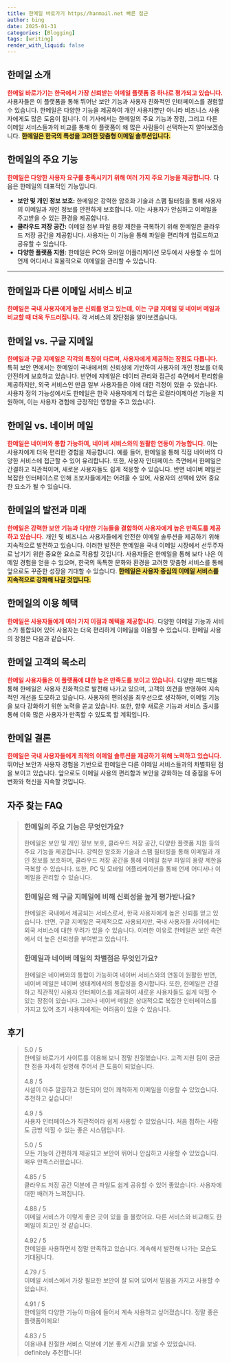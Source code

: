 ```yaml
---
title: 한메일 바로가기 https//hanmail.net 빠른 접근
author: bing
date: 2025-01-31
categories: [Blogging]
tags: [writing]
render_with_liquid: false
---
```



<h2 id='한메일_소개'>한메일 소개</h2>

<p>
    <b><span style="color: #ee2323;">한메일 바로가기는 한국에서 가장 신뢰받는 이메일 플랫폼 중 하나로 평가되고 있습니다.</span></b> 
    사용자들은 이 플랫폼을 통해 뛰어난 보안 기능과 사용자 친화적인 인터페이스를 경험할 수 있습니다. 
    한메일은 다양한 기능을 제공하여 개인 사용자뿐만 아니라 비즈니스 사용자에게도 많은 도움이 됩니다. 
    이 기사에서는 한메일의 주요 기능과 장점, 그리고 다른 이메일 서비스들과의 비교를 통해 이 플랫폼이 왜 많은 사람들이 선택하는지 알아보겠습니다. 
    <b><span style="background-color: #ffe066;">한메일은 한국의 특성을 고려한 맞춤형 이메일 솔루션입니다.</span></b>
</p>

<h2 id='한메일의_주요_기능'>한메일의 주요 기능</h2>

<p>
    <b><span style="color: #ee2323;">한메일은 다양한 사용자 요구를 충족시키기 위해 여러 가지 주요 기능을 제공합니다.</span></b> 
    다음은 한메일의 대표적인 기능입니다.
</p>

<ul>
    <li><b>보안 및 개인 정보 보호:</b> 한메일은 강력한 암호화 기술과 스팸 필터링을 통해 사용자의 이메일과 개인 정보를 안전하게 보호합니다. 이는 사용자가 안심하고 이메일을 주고받을 수 있는 환경을 제공합니다.</li>
    <li><b>클라우드 저장 공간:</b> 이메일 첨부 파일 용량 제한을 극복하기 위해 한메일은 클라우드 저장 공간을 제공합니다. 사용자는 이 기능을 통해 파일을 편리하게 업로드하고 공유할 수 있습니다.</li>
    <li><b>다양한 플랫폼 지원:</b> 한메일은 PC와 모바일 어플리케이션 모두에서 사용할 수 있어 언제 어디서나 효율적으로 이메일을 관리할 수 있습니다.</li>
</ul>

<hr />

<h2 id='한메일과_다른_서비스_비교'>한메일과 다른 이메일 서비스 비교</h2>

<p>
    <b><span style="color: #ee2323;">한메일은 국내 사용자에게 높은 신뢰를 얻고 있는데, 이는 구글 지메일 및 네이버 메일과 비교할 때 더욱 두드러집니다.</span></b>
    각 서비스의 장단점을 알아보겠습니다.
</p>

<h2 id='한메일_vs_구글_지메일'>한메일 vs. 구글 지메일</h2>

<p>
    <b><span style="color: #ee2323;">한메일과 구글 지메일은 각각의 특징이 다르며, 사용자에게 제공하는 장점도 다릅니다.</span></b>
    특히 보안 면에서는 한메일이 국내에서의 신뢰성에 기반하여 사용자의 개인 정보를 더욱 안전하게 보호하고 있습니다. 
    반면에 지메일은 데이터 관리와 접근성 측면에서 편리함을 제공하지만, 외국 서비스인 만큼 일부 사용자들은 이에 대한 걱정이 있을 수 있습니다. 
    사용자 정의 가능성에서도 한메일은 한국 사용자에게 더 많은 로컬라이제이션 기능을 지원하며, 이는 사용자 경험에 긍정적인 영향을 주고 있습니다.
</p>

<h2 id='한메일_vs_네이버_메일'>한메일 vs. 네이버 메일</h2>

<p>
    <b><span style="color: #ee2323;">한메일은 네이버와 통합 가능하여, 네이버 서비스와의 원활한 연동이 가능합니다.</span></b>
    이는 사용자에게 더욱 편리한 경험을 제공합니다. 예를 들어, 한메일을 통해 직접 네이버의 다양한 서비스에 접근할 수 있어 유리합니다. 
    또한, 사용자 인터페이스 측면에서 한메일은 간결하고 직관적이며, 새로운 사용자들도 쉽게 적응할 수 있습니다. 
    반면 네이버 메일은 복잡한 인터페이스로 인해 초보자들에게는 어려울 수 있어, 사용자의 선택에 있어 중요한 요소가 될 수 있습니다.
</p>

<h2 id='한메일의_발전_과_미래'>한메일의 발전과 미래</h2>

<p>
    <b><span style="color: #ee2323;">한메일은 강력한 보안 기능과 다양한 기능들을 결합하여 사용자에게 높은 만족도를 제공하고 있습니다.</span></b>
    개인 및 비즈니스 사용자들에게 안전한 이메일 솔루션을 제공하기 위해 지속적으로 발전하고 있습니다. 
    이러한 발전은 한메일을 국내 이메일 시장에서 선두주자로 남기기 위한 중요한 요소로 작용할 것입니다. 
    사용자들은 한메일을 통해 보다 나은 이메일 경험을 얻을 수 있으며, 한국의 독특한 문화와 환경을 고려한 맞춤형 서비스를 통해 앞으로도 꾸준한 성장을 기대할 수 있습니다. 
    <b><span style="background-color: #ffe066;">한메일은 사용자 중심의 이메일 서비스를 지속적으로 강화해 나갈 것입니다.</span></b>
</p>

<h2 id='한메일의_이용_혜택'>한메일의 이용 혜택</h2>

<p>
    <b><span style="color: #ee2323;">한메일은 사용자들에게 여러 가지 이점과 혜택을 제공합니다.</span></b>
    다양한 이메일 기능과 서비스가 통합되어 있어 사용자는 더욱 편리하게 이메일을 이용할 수 있습니다. 
    한메일 사용의 장점은 다음과 같습니다.
</p>

<h2 id='한메일_고객의_목소리'>한메일 고객의 목소리</h2>

<p>
    <b><span style="color: #ee2323;">한메일 사용자들은 이 플랫폼에 대한 높은 만족도를 보이고 있습니다.</span></b>
    다양한 피드백을 통해 한메일은 사용자 친화적으로 발전해 나가고 있으며, 고객의 의견을 반영하여 지속적인 개선을 도모하고 있습니다. 
    사용자의 편의성을 최우선으로 생각하며, 이메일 기능을 보다 강화하기 위한 노력을 쏟고 있습니다. 
    또한, 향후 새로운 기능과 서비스 출시를 통해 더욱 많은 사용자가 만족할 수 있도록 할 계획입니다.
</p>

<h2 id='한메일_결론'>한메일 결론</h2>

<p>
    <b><span style="color: #ee2323;">한메일은 국내 사용자들에게 최적의 이메일 솔루션을 제공하기 위해 노력하고 있습니다.</span></b>
    뛰어난 보안과 사용자 경험을 기반으로 한메일은 다른 이메일 서비스들과의 차별화된 점을 보이고 있습니다. 
    앞으로도 이메일 사용의 편리함과 보안을 강화하는 데 중점을 두어 변화와 혁신을 지속할 것입니다.
</p>


<h2 id='자주_찾는_FAQ'>자주 찾는 FAQ</h2>
<div itemscope="" itemtype="https://schema.org/FAQPage"> 
<blockquote> 
<div itemscope="" itemprop="mainEntity" itemtype="https://schema.org/Question"> 
<h3 itemprop="name">한메일의 주요 기능은 무엇인가요?</h3> 
<div itemscope="" itemprop="acceptedAnswer" itemtype="https://schema.org/Answer"> 
<span itemprop="text"> 
<p>한메일은 보안 및 개인 정보 보호, 클라우드 저장 공간, 다양한 플랫폼 지원 등의 주요 기능을 제공합니다. 강력한 암호화 기술과 스팸 필터링을 통해 이메일과 개인 정보를 보호하며, 클라우드 저장 공간을 통해 이메일 첨부 파일의 용량 제한을 극복할 수 있습니다. 또한, PC 및 모바일 어플리케이션을 통해 언제 어디서나 이메일을 관리할 수 있습니다.</p> 
</span> 
</div> 
</div> 

<div itemscope="" itemprop="mainEntity" itemtype="https://schema.org/Question"> 
<h3 itemprop="name">한메일은 왜 구글 지메일에 비해 신뢰성을 높게 평가받나요?</h3> 
<div itemscope="" itemprop="acceptedAnswer" itemtype="https://schema.org/Answer"> 
<span itemprop="text"> 
<p>한메일은 국내에서 제공되는 서비스로서, 한국 사용자에게 높은 신뢰를 얻고 있습니다. 반면, 구글 지메일은 국제적으로 사용되지만, 국내 사용자들 사이에서는 외국 서비스에 대한 우려가 있을 수 있습니다. 이러한 이유로 한메일은 보안 측면에서 더 높은 신뢰성을 부여받고 있습니다.</p> 
</span> 
</div> 
</div> 

<div itemscope="" itemprop="mainEntity" itemtype="https://schema.org/Question"> 
<h3 itemprop="name">한메일과 네이버 메일의 차별점은 무엇인가요?</h3> 
<div itemscope="" itemprop="acceptedAnswer" itemtype="https://schema.org/Answer"> 
<span itemprop="text"> 
<p>한메일은 네이버와의 통합이 가능하여 네이버 서비스와의 연동이 원활한 반면, 네이버 메일은 네이버 생태계에서의 통합성을 중시합니다. 또한, 한메일은 간결하고 직관적인 사용자 인터페이스를 제공하여 새로운 사용자들도 쉽게 익힐 수 있는 장점이 있습니다. 그러나 네이버 메일은 상대적으로 복잡한 인터페이스를 가지고 있어 초기 사용자에게는 어려움이 있을 수 있습니다.</p> 
</span> 
</div> 
</div> 
</blockquote> 
</div>
<h2 id='후기'>후기</h2>
<div itemscope itemtype="https://schema.org/Product">
  <blockquote>
  <div itemprop="review" itemscope itemtype="https://schema.org/Review">
      <div itemprop="reviewRating" itemscope itemtype="https://schema.org/Rating"> <span itemprop="ratingValue">5.0</span> / <span itemprop="bestRating">5</span> </div>
      <span itemprop="reviewBody">한메일 바로가기 사이트를 이용해 보니 정말 친절했습니다. 고객 지원 팀이 궁금한 점을 자세히 설명해 주어서 큰 도움이 되었습니다.</span>
  </div>
  <br>
  <div itemprop="review" itemscope itemtype="https://schema.org/Review">
      <div itemprop="reviewRating" itemscope itemtype="https://schema.org/Rating"> <span itemprop="ratingValue">4.8</span> / <span itemprop="bestRating">5</span> </div>
      <span itemprop="reviewBody">시설이 아주 깔끔하고 정돈되어 있어 쾌적하게 이메일을 이용할 수 있었습니다. 추천하고 싶습니다!</span>
  </div>
  <br>
  <div itemprop="review" itemscope itemtype="https://schema.org/Review">
      <div itemprop="reviewRating" itemscope itemtype="https://schema.org/Rating"> <span itemprop="ratingValue">4.9</span> / <span itemprop="bestRating">5</span> </div>
      <span itemprop="reviewBody">사용자 인터페이스가 직관적이라 쉽게 사용할 수 있었습니다. 처음 접하는 사람도 금방 익힐 수 있는 좋은 시스템입니다.</span>
  </div>
  <br>
  <div itemprop="review" itemscope itemtype="https://schema.org/Review">
      <div itemprop="reviewRating" itemscope itemtype="https://schema.org/Rating"> <span itemprop="ratingValue">5.0</span> / <span itemprop="bestRating">5</span> </div>
      <span itemprop="reviewBody">모든 기능이 간편하게 제공되고 보안이 뛰어나 안심하고 사용할 수 있었습니다. 매우 만족스러웠습니다.</span>
  </div>
  <br>
  <div itemprop="review" itemscope itemtype="https://schema.org/Review">
      <div itemprop="reviewRating" itemscope itemtype="https://schema.org/Rating"> <span itemprop="ratingValue">4.85</span> / <span itemprop="bestRating">5</span> </div>
      <span itemprop="reviewBody">클라우드 저장 공간 덕분에 큰 파일도 쉽게 공유할 수 있어 좋았습니다. 사용자에 대한 배려가 느껴집니다.</span>
  </div>
  <br>
  <div itemprop="review" itemscope itemtype="https://schema.org/Review">
      <div itemprop="reviewRating" itemscope itemtype="https://schema.org/Rating"> <span itemprop="ratingValue">4.88</span> / <span itemprop="bestRating">5</span> </div>
      <span itemprop="reviewBody">이메일 서비스가 이렇게 좋은 곳이 있을 줄 몰랐어요. 다른 서비스와 비교해도 한메일이 최고인 것 같습니다.</span>
  </div>
  <br>
  <div itemprop="review" itemscope itemtype="https://schema.org/Review">
      <div itemprop="reviewRating" itemscope itemtype="https://schema.org/Rating"> <span itemprop="ratingValue">4.92</span> / <span itemprop="bestRating">5</span> </div>
      <span itemprop="reviewBody">한메일을 사용하면서 정말 만족하고 있습니다. 계속해서 발전해 나가는 모습도 기대됩니다.</span>
  </div>
  <br>
  <div itemprop="review" itemscope itemtype="https://schema.org/Review">
      <div itemprop="reviewRating" itemscope itemtype="https://schema.org/Rating"> <span itemprop="ratingValue">4.79</span> / <span itemprop="bestRating">5</span> </div>
      <span itemprop="reviewBody">이메일 서비스에서 가장 필요한 보안이 잘 되어 있어서 믿음을 가지고 사용할 수 있습니다.</span>
  </div>
  <br>
  <div itemprop="review" itemscope itemtype="https://schema.org/Review">
      <div itemprop="reviewRating" itemscope itemtype="https://schema.org/Rating"> <span itemprop="ratingValue">4.91</span> / <span itemprop="bestRating">5</span> </div>
      <span itemprop="reviewBody">한메일의 다양한 기능이 마음에 들어서 계속 사용하고 싶어졌습니다. 정말 좋은 플랫폼이에요!</span>
  </div>
  <br>
  <div itemprop="review" itemscope itemtype="https://schema.org/Review">
      <div itemprop="reviewRating" itemscope itemtype="https://schema.org/Rating"> <span itemprop="ratingValue">4.83</span> / <span itemprop="bestRating">5</span> </div>
      <span itemprop="reviewBody">이용내내 친절한 서비스 덕분에 기분 좋게 시간을 보낼 수 있었습니다. definitely 추천합니다!</span>
  </div>
  </blockquote>
</div>
